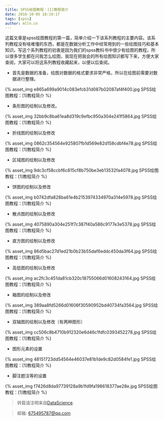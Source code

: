 ```yaml
---
title: SPSS绘图教程：[1]教程简介
date: 2016-10-05 18:19:17
tags: [spss]
author: mlln.cn
---
```

这篇文章是spss绘图教程的第一篇，简单介绍一下该系列教程的主要内容。该系列教程没有啥难懂的东西，都是在数据分析工作中经常用到的一些绘图技巧和基本知识。写这个系列教程的初衷是因为我们的spss教科书中很少有绘图的教程，所以很多学生都在问我怎么绘图，我现在把我会的所有绘图知识都写下来，方便大家查阅，大家可以将这系列教程收藏起来，以便以后查阅。

- 首先是数据的准备，绘图对数据的格式要求非常严格，所以在绘图前需要对数据进行整理。

{% asset_img e865a699a9014c083efcb31d087b02087af4f400.jpg SPSS绘图教程：[1]教程简介 %}

- 条形图的绘制以及修改。

{% asset_img 32bb9c8ba61ea8d319c9efbc950a304e241f5864.jpg SPSS绘图教程：[1]教程简介 %}

- 折线图的绘制以及修改

{% asset_img 0862c354564e925807fb1d569e82d158cdbf4e78.jpg SPSS绘图教程：[1]教程简介 %}

- 区域图的绘制以及修改

{% asset_img 9dc3cf58ccbf6c815cf8b750be3eb13532fa4078.jpg SPSS绘图教程：[1]教程简介 %}

- 饼图的绘制以及修改

{% asset_img b0742dfa828ba61e4b2153974334970a314e5978.jpg SPSS绘图教程：[1]教程简介 %}

- 散点图的绘制以及修改

{% asset_img 4075890a304e251f7c387f40a586c9177e3e5378.jpg SPSS绘图教程：[1]教程简介 %}

- 直方图的绘制以及修改

{% asset_img 86d5bac27d1ed21b0b23b55daf6eddc450da3f64.jpg SPSS绘图教程：[1]教程简介 %}

- 高低图的绘制以及修改

{% asset_img ac2fc3c451da81cb320c18755066d01608243164.jpg SPSS绘图教程：[1]教程简介 %}

- 箱图的绘制以及修改

{% asset_img 389aa8fd5266d01606f30590952bd40734fa3564.jpg SPSS绘图教程：[1]教程简介 %}

- 双轴图的绘制以及修改（有两种图形）

{% asset_img cc506c8b4710b912320e6d46c1fdfc0393452278.jpg SPSS绘图教程：[1]教程简介 %}

- 图形元素的设置

{% asset_img 48151723dd54564e46037e81b1de9c82d0584fe1.jpg SPSS绘图教程：[1]教程简介 %}

- 脚注题注等的设置

{% asset_img f7426d8da97739128a9b1fd9fa198618377ae28e.jpg SPSS绘图教程：[1]教程简介 %}

> 转载请注明来自[DataScience](http://mlln.cn).

> 邮箱: 675495787@qq.com 
